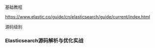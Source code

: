 基础教程

https://www.elastic.co/guide/cn/elasticsearch/guide/current/index.html

源码级别

### **Elasticsearch源码解析与优化实战**